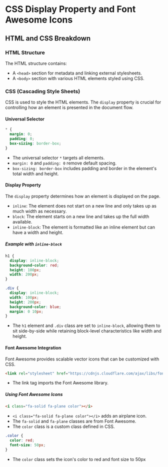 # CSS Display Property and Font Awesome Icons

## HTML and CSS Breakdown

### HTML Structure

The HTML structure contains:
- A `<head>` section for metadata and linking external stylesheets.
- A `<body>` section with various HTML elements styled using CSS.

### CSS (Cascading Style Sheets)

CSS is used to style the HTML elements. The `display` property is crucial for controlling how an element is presented in the document flow.

#### Universal Selector

```css
* {
  margin: 0;
  padding: 0;
  box-sizing: border-box;
}
```

- The universal selector `*` targets all elements.
- `margin: 0` and `padding: 0` remove default spacing.
- `box-sizing: border-box` includes padding and border in the element's total width and height.

#### Display Property

The `display` property determines how an element is displayed on the page.

- `inline`: The element does not start on a new line and only takes up as much width as necessary.
- `block`: The element starts on a new line and takes up the full width available.
- `inline-block`: The element is formatted like an inline element but can have a width and height.

##### Example with `inline-block`

```css
h1 {
  display: inline-block;
  background-color: red;
  height: 100px;
  width: 200px;
}

.div {
  display: inline-block;
  width: 100px;
  height: 200px;
  background-color: blue;
  margin: 0 10px;
}
```

- The `h1` element and `.div` class are set to `inline-block`, allowing them to sit side-by-side while retaining block-level characteristics like width and height.

#### Font Awesome Integration

Font Awesome provides scalable vector icons that can be customized with CSS.

```html
<link rel="stylesheet" href="https://cdnjs.cloudflare.com/ajax/libs/font-awesome/6.5.2/css/all.min.css" integrity="sha512-SnH5WK+bZxgPHs44uWIX+LLJAJ9/2PkPKZ5QiAj6Ta86w+fsb2TkcmfRyVX3pBnMFcV7oQPJkl9QevSCWr3W6A==" crossorigin="anonymous" referrerpolicy="no-referrer" />
```

- The link tag imports the Font Awesome library.

##### Using Font Awesome Icons

```html
<i class="fa-solid fa-plane color"></i>
```

- `<i class="fa-solid fa-plane color"></i>` adds an airplane icon.
- The `fa-solid` and `fa-plane` classes are from Font Awesome.
- The `color` class is a custom class defined in CSS.

```css
.color {
  color: red;
  font-size: 50px;
}
```

- The `color` class sets the icon's color to red and font size to 50px